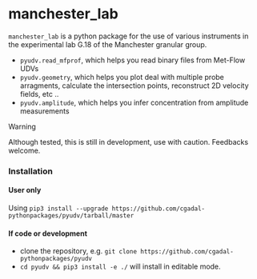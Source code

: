 # manchester_lab

`manchester_lab` is a python package for the use of various instruments in the experimental lab G.18 of the Manchester granular group.

- `pyudv.read_mfprof`, which helps you read binary files from Met-Flow UDVs
- `pyudv.geometry`, which helps you plot deal with multiple probe arragments, calculate the intersection points, reconstruct 2D velocity fields, etc ..
- `pyudv.amplitude`, which helps you infer concentration from amplitude measurements

> [!WARNING]  
> Although tested, this is still in development, use with caution. Feedbacks welcome.

### Installation

#### User only

Using `pip3 install --upgrade https://github.com/cgadal-pythonpackages/pyudv/tarball/master`

#### If code or development

- clone the repository, e.g. `git clone https://github.com/cgadal-pythonpackages/pyudv`
- `cd pyudv && pip3 install -e ./` will install in editable mode.